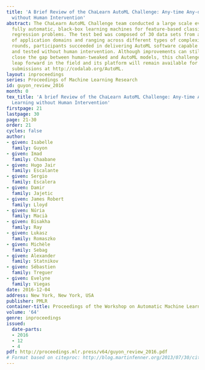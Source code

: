 ```yaml
---
title: 'A Brief Review of the ChaLearn AutoML Challenge: Any-time Any-dataset Learning
  without Human Intervention'
abstract: The ChaLearn AutoML Challenge team conducted a large scale evaluation of
  fully automatic, black-box learning machines for feature-based classification and
  regression problems. The test bed was composed of 30 data sets from a wide variety
  of application domains and ranging across different types of complexity. Over five
  rounds, participants succeeded in delivering AutoML software capable of being trained
  and tested without human intervention. Although improvements can still be made to
  close the gap between human-tweaked and AutoML models, this challenge has been a
  leap forward in the field and its platform will remain available for post-challenge
  submissions at http://codalab.org/AutoML.
layout: inproceedings
series: Proceedings of Machine Learning Research
id: guyon_review_2016
month: 0
tex_title: 'A brief Review of the ChaLearn AutoML Challenge: Any-time Any-dataset
  Learning without Human Intervention'
firstpage: 21
lastpage: 30
page: 21-30
order: 21
cycles: false
author:
- given: Isabelle
  family: Guyon
- given: Imad
  family: Chaabane
- given: Hugo Jair
  family: Escalante
- given: Sergio
  family: Escalera
- given: Damir
  family: Jajetic
- given: James Robert
  family: Lloyd
- given: Núria
  family: Macià
- given: Bisakha
  family: Ray
- given: Lukasz
  family: Romaszko
- given: Michèle
  family: Sebag
- given: Alexander
  family: Statnikov
- given: Sébastien
  family: Treguer
- given: Evelyne
  family: Viegas
date: 2016-12-04
address: New York, New York, USA
publisher: PMLR
container-title: Proceedings of the Workshop on Automatic Machine Learning
volume: '64'
genre: inproceedings
issued:
  date-parts:
  - 2016
  - 12
  - 4
pdf: http://proceedings.mlr.press/v64/guyon_review_2016.pdf
# Format based on citeproc: http://blog.martinfenner.org/2013/07/30/citeproc-yaml-for-bibliographies/
---
```

